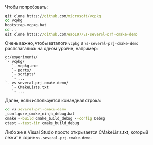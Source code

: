 Чтобы попробовать:

```cmd
git clone https://github.com/microsoft/vcpkg
cd vcpkg
bootstrap-vcpkg.bat
cd ..
git clone https://github.com/eao197/vs-several-prj-cmake-demo
```

Очень важно, чтобы каталоги `vcpkg` и `vs-several-prj-cmake-demo` располагались на одном уровне, например:

```
c:/experiments/
`- vcpkg/
   `- vcpkg.exe
   `- ports/
   `- scripts/
   `- ...
`- vs-several-prj-cmake-demo/
   `- CMakeLists.txt
   `- ...
```

Далее, если используется командная строка:

```cmd
cd vs-several-prj-cmake-demo
_configure_cmake_ninja_debug.bat
cmake --build cmake_build_debug --config Debug
ctest --test-dir cmake_build_debug
```

Либо же в Visual Studio просто открывается CMakeLists.txt, который лежит в корне `vs-several-prj-cmake-demo`.
